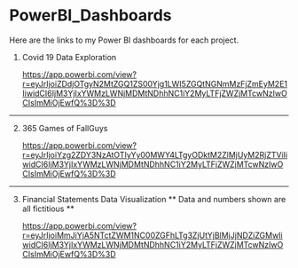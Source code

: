 # PowerBI_Dashboards
Here are the links to my Power BI dashboards for each project.

1. Covid 19 Data Exploration

    https://app.powerbi.com/view?r=eyJrIjoiZDdjOTgyN2MtZGQ1ZS00Yjg1LWI5ZGQtNGNmMzFjZmEyM2E1IiwidCI6IjM3YjIxYWMzLWNjMDMtNDhhNC1iY2MyLTFjZWZjMTcwNzIwOCIsImMiOjEwfQ%3D%3D
    
---------------------------------------------

2. 365 Games of FallGuys

    https://app.powerbi.com/view?r=eyJrIjoiYzg2ZDY3NzAtOTIyYy00MWY4LTgyODktM2ZlMjUyM2RjZTViIiwidCI6IjM3YjIxYWMzLWNjMDMtNDhhNC1iY2MyLTFjZWZjMTcwNzIwOCIsImMiOjEwfQ%3D%3D
    
---------------------------------------------

3. Financial Statements Data Visualization
    ** Data and numbers shown are all fictitious **

    https://app.powerbi.com/view?r=eyJrIjoiMmJiYjA5NTctZWM1NC00ZGFhLTg3ZjUtYjBlMjJjNDZiZGMwIiwidCI6IjM3YjIxYWMzLWNjMDMtNDhhNC1iY2MyLTFjZWZjMTcwNzIwOCIsImMiOjEwfQ%3D%3D
